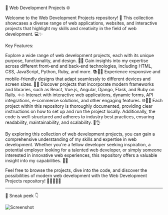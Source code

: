 🚀 Web Development Projects 🌐

Welcome to the Web Development Projects repository! 🎉 This collection showcases a diverse range of web applications, websites, and interactive projects that highlight my skills and creativity in the field of web development. 💻✨

Key Features:

Explore a wide range of web development projects, each with its unique purpose, functionality, and design. 🌈🔧
Gain insights into my expertise across different front-end and back-end technologies, including HTML, CSS, JavaScript, Python, Ruby, and more. 📚👨‍💻
Experience responsive and mobile-friendly designs that adapt seamlessly to different devices and screen sizes. 📱💡
Discover projects that incorporate modern frameworks and libraries, such as React, Vue.js, Angular, Django, Flask, and Ruby on Rails. ⚛️🔥
Interact with interactive web applications, dynamic forms, API integrations, e-commerce solutions, and other engaging features. 🌐📲💫
Each project within this repository is thoroughly documented, providing clear instructions on how to set up and run the project locally. Additionally, the code is well-structured and adheres to industry best practices, ensuring readability, maintainability, and scalability. 📝👌

By exploring this collection of web development projects, you can gain a comprehensive understanding of my skills and expertise in web development. Whether you're a fellow developer seeking inspiration, a potential employer looking for a talented web developer, or simply someone interested in innovative web experiences, this repository offers a valuable insight into my capabilities. 🌟🚀


Feel free to browse the projects, dive into the code, and discover the possibilities of modern web development with the Web Development Projects repository! 🕵️‍♀️👩‍💻💡

----------------------------------------------------------------------------------------------------------------------------------------------------------------------------------------------


👀 Sneak peek  👇


![Screenshot](https://github.com/Anujit1/Web_Development_Project/assets/129964900/d3fa79af-4db9-4f76-b775-840b683a0037)

